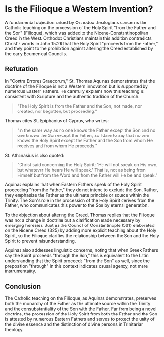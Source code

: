 # Is the Filioque a Western Invention?

A fundamental objection raised by Orthodox theologians concerns the Catholic teaching on the procession of the Holy Spirit "from the Father and the Son" (Filioque), which was added to the Nicene-Constantinopolitan Creed in the West. Orthodox Christians maintain this addition contradicts Christ's words in John 15:26 that the Holy Spirit "proceeds from the Father," and they point to the prohibition against altering the Creed established by the early Ecumenical Councils.

## Refutation

In "Contra Errores Graecorum," St. Thomas Aquinas demonstrates that the doctrine of the Filioque is not a Western innovation but is supported by numerous Eastern Fathers. He carefully explains how this teaching is consistent with Scripture and the authentic tradition of the Church.

> "The Holy Spirit is from the Father and the Son, not made, nor created, nor begotten, but proceeding."

Thomas cites St. Epiphanius of Cyprus, who writes:

> "In the same way as no one knows the Father except the Son and no one knows the Son except the Father, so I dare to say that no one knows the Holy Spirit except the Father and the Son from whom He receives and from whom He proceeds."

St. Athanasius is also quoted:

> "Christ said concerning the Holy Spirit: 'He will not speak on His own, but whatever He hears He will speak.' That is, not as being from Himself but from the Word and from the Father will He be and speak."

Aquinas explains that when Eastern Fathers speak of the Holy Spirit proceeding "from the Father," they do not intend to exclude the Son. Rather, they emphasize the Father as the ultimate principle or source within the Trinity. The Son's role in the procession of the Holy Spirit derives from the Father, who communicates this power to the Son by eternal generation.

To the objection about altering the Creed, Thomas replies that the Filioque was not a change in doctrine but a clarification made necessary by emerging heresies. Just as the Council of Constantinople (381) elaborated on the Nicene Creed (325) by adding more explicit teaching about the Holy Spirit, so the Filioque clarifies the relationship between the Son and the Holy Spirit to prevent misunderstanding.

Aquinas also addresses linguistic concerns, noting that when Greek Fathers say the Spirit proceeds "through the Son," this is equivalent to the Latin understanding that the Spirit proceeds "from the Son" as well, since the preposition "through" in this context indicates causal agency, not mere instrumentality.

## Conclusion

The Catholic teaching on the Filioque, as Aquinas demonstrates, preserves both the monarchy of the Father as the ultimate source within the Trinity and the consubstantiality of the Son with the Father. Far from being a novel doctrine, the procession of the Holy Spirit from both the Father and the Son is attested by numerous Eastern Fathers and serves to protect the unity of the divine essence and the distinction of divine persons in Trinitarian theology.
